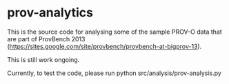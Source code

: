 prov-analytics
==============
This is the source code for analysing some of the sample PROV-O data that are part of ProvBench 2013 (https://sites.google.com/site/provbench/provbench-at-bigprov-13).

This is still work ongoing.

Currently, to test the code, please run python src/analysis/prov-analysis.py